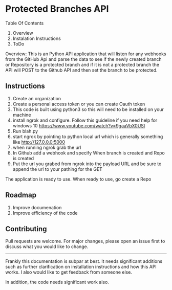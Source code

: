 # Protected Branches API

Table Of Contents
1. Overview
2. Instalation Instructions
3. ToDo


Overview:
This is an Python API application that will listen for any webhooks from the GitHub Api and parse the data to see if the newly created branch or Repository is a protected branch and if it is not a protected branch the API will POST to the Github API and then set the branch to be protected.  

## Instructions   

1. Create an organization
2. Create a personal access token or you can create Oauth token
3. This code is built using python3 so this will need to be installed on your machine
4. install ngrok and configure. Follow this guideline if you need help for windows 10 https://www.youtube.com/watch?v=9gaaVbX0USI
5. Run blah.py
6. start ngrok by pointing to python local url which is generally something like http://127.0.0.0:5000
7. when running ngrok grab the url
8. In Github add a webhook and specify When branch is created and Repo is created
9. Put the url you grabed from ngrok into the payload URL and be sure to append the url to your pathing for the GET

The application is ready to use.  When ready to use, go create a Repo 


## Roadmap
1.  Improve documenation
2.  Improve efficiency of the code


## Contributing
Pull requests are welcome. For major changes, please open an issue first to discuss what you would like to change.


_________

Frankly this documentation is subpar at best.  It needs significant additions such as further clarification on installation instructions and how this API works.  I also would like to get feedback from someone else.  

In addition, the code needs significant work also.  
